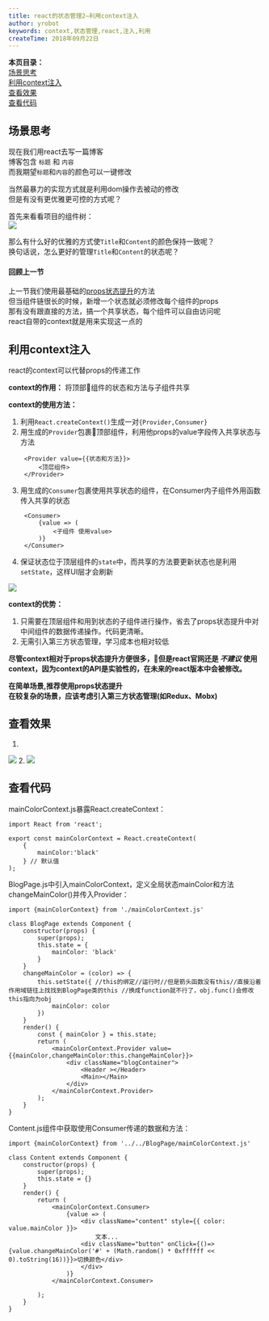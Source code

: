 ```yaml
---
title: react的状态管理2—利用context注入
author: yrobot
keywords: context,状态管理,react,注入,利用
createTime: 2018年09月22日
---
```


__本页目录：__   
[场景思考](#index)  
[利用context注入](#context)  
[查看效果](#result)  
[查看代码](#code)  

<a id='index'></a>

## 场景思考
现在我们用react去写一篇博客  
博客包含 `标题` 和 `内容`  
而我期望`标题`和`内容`的颜色可以一键修改  

当然最暴力的实现方式就是利用dom操作去被动的修改  
但是有没有更优雅更可控的方式呢？  

首先来看看项目的组件树：  
![](https://ws1.sinaimg.cn/large/006tNbRwgy1fvekxo7hlhj30c00aj0sy.jpg)

那么有什么好的优雅的方式使`Title`和`Content`的颜色保持一致呢？  
换句话说，怎么更好的管理`Title`和`Content`的状态呢？ 

#### 回顾上一节  
上一节我们使用最基础的[props状态提升](../利用props状态提升)的方法   
但当组件链很长的时候，新增一个状态就必须修改每个组件的props  
那有没有跟直接的方法，搞一个共享状态，每个组件可以自由访问呢  
react自带的context就是用来实现这一点的  

<a id='context'></a>

## 利用context注入
react的context可以代替props的传递工作  

__context的作用：__ 将顶部组件的状态和方法与子组件共享  

__context的使用方法：__  
1. 利用`React.createContext()`生成一对`{Provider,Consumer}`  
2. 用生成的`Provider`包裹顶部组件，利用他props的value字段传入共享状态与方法  
   ```
    <Provider value={{状态和方法}}>
        <顶层组件>
    </Provider>
   ```
3. 用生成的`Consumer`包裹使用共享状态的组件，在Consumer内子组件外用函数传入共享的状态  
   ```
    <Consumer>
        {value => (
            <子组件 使用value>
        )}
    </Consumer>
   ```
4. 保证状态位于顶层组件的`state`中，而共享的方法要更新状态也是利用`setState`，这样UI层才会刷新  

![](https://ws4.sinaimg.cn/large/006tNbRwgy1fvhm1xim52j30yg0pqads.jpg)

__context的优势：__ 
1. 只需要在顶层组件和用到状态的子组件进行操作，省去了props状态提升中对中间组件的数据传递操作。代码更清晰。   
2. 无需引入第三方状态管理，学习成本也相对较低  

__尽管context相对于props状态提升方便很多，但是react官网还是 _不建议_ 使用context，因为context的API是实验性的，在未来的react版本中会被修改。__  

__在简单场景,推荐使用props状态提升__  
__在较复杂的场景，应该考虑引入第三方状态管理(如Redux、Mobx)__  

<a id='result'></a>

## 查看效果
1. 
![](https://ws3.sinaimg.cn/large/006tNbRwgy1fvhmmoieh4j31kw0nxdpk.jpg)
2. 
![](https://ws2.sinaimg.cn/large/006tNbRwgy1fvhmmukgfyj31kw0o2qcy.jpg)



<a id='code'></a>

## 查看代码
mainColorContext.js暴露React.createContext：  
```
import React from 'react';

export const mainColorContext = React.createContext(
    {
        mainColor:'black'
    } // 默认值
);
```

BlogPage.js中引入mainColorContext，定义全局状态mainColor和方法changeMainColor()并传入Provider： 
```
import {mainColorContext} from './mainColorContext.js'

class BlogPage extends Component {
    constructor(props) {
        super(props);
        this.state = {
            mainColor: 'black'
        }
    }
    changeMainColor = (color) => {
        this.setState({ //this的绑定//运行时//但是箭头函数没有this//直接沿着作用域链往上找找到BlogPage类的this //换成function就不行了，obj.func()会修改this指向为obj
            mainColor: color
        })
    }
    render() {
        const { mainColor } = this.state;
        return (
            <mainColorContext.Provider value={{mainColor,changeMainColor:this.changeMainColor}}>
                <div className="blogContainer">
                    <Header ></Header>
                    <Main></Main>
                </div>
            </mainColorContext.Provider>
        );
    }
}
```
Content.js组件中获取使用Consumer传递的数据和方法：
```
import {mainColorContext} from '../../BlogPage/mainColorContext.js'

class Content extends Component {
    constructor(props) {
        super(props);
        this.state = {}
    }
    render() {
        return (
            <mainColorContext.Consumer>
                {value => (
                    <div className="content" style={{ color: value.mainColor }}>
                        文本...
                    <div className="button" onClick={()=>{value.changeMainColor('#' + (Math.random() * 0xffffff << 0).toString(16))}}>切换颜色</div>
                    </div>
                )}
            </mainColorContext.Consumer>

        );
    }
}
```


